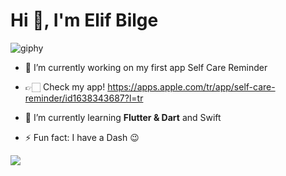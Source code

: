 <h1 align="left">Hi  👋, I'm Elif Bilge </h1>

![giphy](https://media.giphy.com/media/cOSbH8NoUFt9MXbuie/giphy.gif)

- 🤍 I’m currently working on my first app Self Care Reminder 
- 👉🏻 Check my app! https://apps.apple.com/tr/app/self-care-reminder/id1638343687?l=tr

- 🌱 I’m currently learning **Flutter & Dart** and Swift 

- ⚡ Fun fact: I have a Dash 😉

<p> 
<img align = "center" src="https://github-readme-streak-stats.herokuapp.com?user=elifbilgep&theme=blueberry_duo">
</p>


